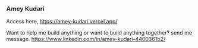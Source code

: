 ### Amey Kudari

Access here, https://amey-kudari.vercel.app/

Want to help me build anything or want to build anything together? send me message. https://www.linkedin.com/in/amey-kudari-4400361b2/
